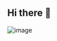 ## Hi there 👋

 ![image](https://github.com/user-attachments/assets/27c91f4e-ee50-48f0-852c-e0a7f35f06b7)

